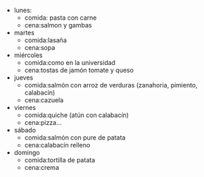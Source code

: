 ﻿- lunes: 
  - comida: pasta con carne     
  - cena:salmon y gambas
- martes
  - comida:lasaña
  - cena:sopa
- miércoles
  - comida:como en la universidad
  - cena:tostas de jamón tomate y queso
- jueves
  - comida:salmón con arroz de verduras (zanahoria, pimiento, calabacín)
  - cena:cazuela
- viernes
  - comida:quiche (atún con calabacín)
  - cena:pizza...
- sábado
  - comida:salmón con pure de patata
  - cena:calabacín relleno
- domingo
  - comida:tortilla de patata
  - cena:crema
